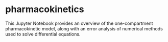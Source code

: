 # pharmacokinetics
This Jupyter Notebook provides an overview of the one-compartment pharmacokinetic model, along with an error analysis of numerical methods used to solve differential equations.
